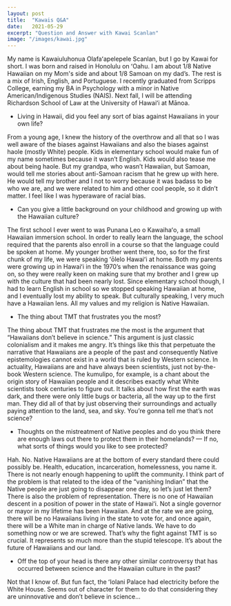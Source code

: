 ```yaml
---
layout: post
title:  "Kawais Q&A"
date:   2021-05-29
excerpt: "Question and Answer with Kawai Scanlan"
image: "/images/kawai.jpg"
---
```


My name is Kawaiuluhonua Olafaʻapelepele Scanlan, but I go by Kawai for short. I was born and raised in Honolulu on ʻOahu. I am about 1/8 Native Hawaiian on my Mom's side and about 1/8 Samoan on my dad’s. The rest is a mix of Irish, English, and Portuguese. I recently graduated from Scripps College, earning my BA in Psychology with a minor in Native American/Indigenous Studies (NAIS). Next fall, I will be attending Richardson School of Law at the University of Hawaiʻi at Mānoa.

- Living in Hawaii, did you feel any sort of bias against Hawaiians in your own life?

From a young age, I knew the history of the overthrow and all that so I was well aware of the biases against Hawaiians and also the biases against haole (mostly White) people. Kids in elementary school would make fun of my name sometimes because it wasn’t English. Kids would also tease me about being haole. But my grandpa, who wasn’t Hawaiian, but Samoan, would tell me stories about anti-Samoan racism that he grew up with here. He would tell my brother and I not to worry because it was badass to be who we are, and we were related to him and other cool people, so it didn’t matter. I feel like I was hyperaware of racial bias. 

- Can you give a little background on your childhood and growing up with the Hawaiian culture? 
		
The first school I ever went to was Punana Leo o Kawaihaʻo, a small Hawaiian immersion school. In order to really learn the language, the school required that the parents also enroll in a course so that the language could be spoken at home. My younger brother went there, too, so for the first chunk of my life, we were speaking ʻōlelo Hawaiʻi at home. Both my parents were growing up in Hawaiʻi in the 1970’s when the renaissance was going on, so they were really keen on making sure that my brother and I grew up with the culture that had been nearly lost. Since elementary school though, I had to learn English in school so we stopped speaking Hawaiian at home, and I eventually lost my ability to speak. But culturally speaking, I very much have a Hawaiian lens. All my values and my religion is Native Hawaiian. 

- The thing about TMT that frustrates you the most?

The thing about TMT that frustrates me the most is the argument that “Hawaiians don’t believe in science.” This argument is just classic colonialism and it makes me angry. It’s things like this that perpetuate the narrative that Hawaiians are a people of the past and consequently Native epistemologies cannot exist in a world that is ruled by Western science. In actuality, Hawaiians are and have always been scientists, just not by-the-book Western science. The kumulipo, for example, is a chant about the origin story of Hawaiian people and it describes exactly what White scientists took centuries to figure out. It talks about how first the earth was dark, and there were only little bugs or bacteria, all the way up to the first man. They did all of that by just observing their surroundings and actually paying attention to the land, sea, and sky. You’re gonna tell me that’s not science? 

- Thoughts on the mistreatment of Native peoples and do you think there are enough laws out there to protect them in their homelands? — If no, what sorts of things would you like to see protected? 

Hah. No. Native Hawaiians are at the bottom of every standard there could possibly be. Health, education, incarceration, homelessness, you name it. There is not nearly enough happening to uplift the community. I think part of the problem is that related to the idea of the “vanishing Indian” that the Native people are just going to disappear one day, so let’s just let them? There is also the problem of representation. There is no one of Hawaiian descent in a position of power in the state of Hawaiʻi. Not a single governor or mayor in my lifetime has been Hawaiian. And at the rate we are going, there will be no Hawaiians living in the state to vote for, and once again, there will be a White man in charge of Native lands. We have to do something now or we are screwed. That’s why the fight against TMT is so crucial. It represents so much more than the stupid telescope. It’s about the future of Hawaiians and our land. 

- Off the top of your head is there any other similar controversy that has occurred between science and the Hawaiian culture in the past?

Not that I know of. But fun fact, the ʻIolani Palace had electricity before the White House. Seems out of character for them to do that considering they are uninnovative and don’t believe in science…


